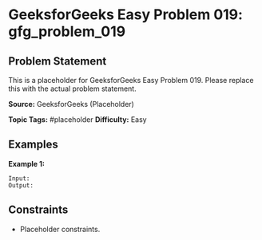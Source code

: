 # GeeksforGeeks Easy Problem 019: gfg_problem_019

## Problem Statement

This is a placeholder for GeeksforGeeks Easy Problem 019.
Please replace this with the actual problem statement.

**Source:** GeeksforGeeks (Placeholder)

**Topic Tags:** #placeholder
**Difficulty:** Easy

## Examples

**Example 1:**

```
Input:
Output:
```

## Constraints

- Placeholder constraints.
